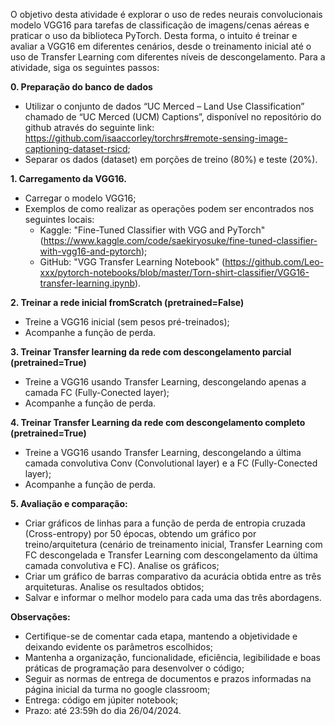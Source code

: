O objetivo desta atividade é explorar o uso de redes neurais convolucionais modelo VGG16 para tarefas de classificação de imagens/cenas aéreas e praticar o uso da biblioteca PyTorch. Desta forma, o intuito é treinar e avaliar a VGG16 em diferentes cenários, desde o treinamento inicial até o uso de Transfer Learning com diferentes níveis de descongelamento. Para a atividade, siga os seguintes passos:

**0.    Preparação do banco de dados**
- Utilizar o conjunto de dados “UC Merced – Land Use Classification” chamado de “UC Merced (UCM) Captions”, disponível no repositório do github através do seguinte link: https://github.com/isaaccorley/torchrs#remote-sensing-image-captioning-dataset-rsicd;
- Separar os dados (dataset) em porções de treino (80%) e teste (20%).


**1.    Carregamento da VGG16.**
- Carregar o modelo VGG16;
- Exemplos de como realizar as operações podem ser encontrados nos seguintes locais:
  - Kaggle: "Fine-Tuned Classifier with VGG and PyTorch" (https://www.kaggle.com/code/saekiryosuke/fine-tuned-classifier-with-vgg16-and-pytorch);
  - GitHub: "VGG Transfer Learning Notebook" (https://github.com/Leo-xxx/pytorch-notebooks/blob/master/Torn-shirt-classifier/VGG16-transfer-learning.ipynb).

**2.    Treinar a rede inicial fromScratch (pretrained=False)**
- Treine a VGG16 inicial (sem pesos pré-treinados);
- Acompanhe a função de perda.

**3.    Treinar Transfer learning da rede com descongelamento parcial (pretrained=True)**
- Treine a VGG16 usando Transfer Learning, descongelando apenas a camada FC (Fully-Conected layer);
- Acompanhe a função de perda.

**4.    Treinar Transfer Learning da rede com descongelamento completo (pretrained=True)**
- Treine a VGG16 usando Transfer Learning, descongelando a última camada convolutiva Conv (Convolutional layer) e a FC (Fully-Conected layer);
- Acompanhe a função de perda.

**5.    Avaliação e comparação:**
- Criar gráficos de linhas para a função de perda de entropia cruzada (Cross-entropy) por 50 épocas, obtendo um gráfico por treino/arquitetura (cenário de treinamento inicial, Transfer Learning com FC descongelada e Transfer Learning   com descongelamento da última camada convolutiva e FC). Analise os gráficos;
- Criar um gráfico de barras comparativo da acurácia obtida entre as três arquiteturas. Analise os resultados obtidos;
- Salvar e informar o melhor modelo para cada uma das três abordagens.

**Observações:**
- Certifique-se de comentar cada etapa, mantendo a objetividade e deixando evidente os parâmetros escolhidos;
- Mantenha a organização, funcionalidade, eficiência, legibilidade e boas práticas de programação para desenvolver o código;
- Seguir as normas de entrega de documentos e prazos informadas na página inicial da turma no google classroom;
- Entrega: código em júpiter notebook;
- Prazo: até 23:59h do dia 26/04/2024.